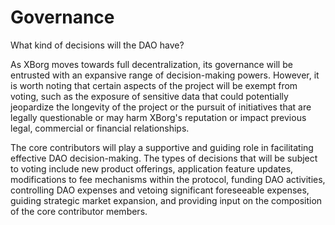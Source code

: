 # Governance

What kind of decisions will the DAO have?

As XBorg moves towards full decentralization, its governance will be entrusted with an expansive range of decision-making powers. However, it is worth noting that certain aspects of the project will be exempt from voting, such as the exposure of sensitive data that could potentially jeopardize the longevity of the project or the pursuit of initiatives that are legally questionable or may harm XBorg's reputation or impact previous legal, commercial or financial relationships.

The core contributors will play a supportive and guiding role in facilitating effective DAO decision-making. The types of decisions that will be subject to voting include new product offerings, application feature updates, modifications to fee mechanisms within the protocol, funding DAO activities, controlling DAO expenses and vetoing significant foreseeable expenses, guiding strategic market expansion, and providing input on the composition of the core contributor members.
